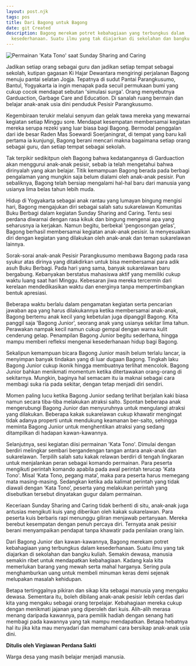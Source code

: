 ```yaml
---
layout: post.njk
tags: pos
title: Dari Bagong untuk Bagong
date: git Created
description: Bagong merekam potret kebahagiaan yang terbungkus dalam
  kesederhanaan. Suatu ilmu yang tak diajarkan di sekolahan dan bangku kuliah.
---
```

<!--StartFragment-->

![Permainan 'Kata Tono' saat Sunday Sharing and Caring ](/images/uploads/img-20230208-wa0016.jpg)

Jadikan setiap orang sebagai guru dan jadikan setiap tempat sebagai sekolah, kutipan gagasan Ki Hajar Dewantara mengiringi perjalanan Bagong menuju pantai selatan Jogja. Tepatnya di sudut Pantai Parangkusumo, Bantul, Yogyakarta ia ingin menapak pada secuil permukaan bumi yang cukup cocok mendapat sebutan 'simulasi surga'. Orang menyebutnya Garduaction, Garbage Care and Education. Di sanalah ruang bermain dan belajar anak-anak usia dini penduduk Pesisir Parangkusumo.

Kegembiraan terukir melalui senyum dan gelak tawa mereka yang mewarnai kegiatan setiap Minggu sore. Mendapat kesempatan membersamai kegiatan mereka serupa rezeki yang luar biasa bagi Bagong. Bermodal penggalan dari ide besar Raden Mas Soewardi Soerjaningrat, di tempat yang baru kali pertama ia kunjungi, Bagong berani mencari makna bagaimana setiap orang sebagai guru, dan setiap tempat sebagai sekolah.

Tak terpikir sedikitpun oleh Bagong bahwa kedatangannya di Garduaction akan menggurui anak-anak pesisir, sebab ia telah mengetahui bahwa dirinyalah yang akan belajar. Titik kemampuan Bagong berada pada berbagi pengalaman yang mungkin saja belum dialami oleh anak-anak pesisir. Pun sebaliknya, Bagong telah bersiap mengalami hal-hal baru dari manusia yang usianya lima belas tahun lebih muda.

Hidup di Yogyakarta sebagai anak rantau yang lumayan bingung mengisi hari, Bagong mengajukan diri sebagai salah satu sukarelawan Komunitas Buku Berbagi dalam kegiatan Sunday Sharing and Caring. Tentu sesi perdana diwarnai dengan rasa kikuk dan bingung mengenai apa yang seharusnya ia kerjakan. Namun begitu, berbekal 'pengosongan gelas', Bagong berhasil membersamai kegiatan anak-anak pesisir. Ia menyesuaikan diri dengan kegiatan yang dilakukan oleh anak-anak dan teman sukarelawan lainnya.

Sorak-sorai anak-anak Pesisir Parangkusumo membawa Bagong pada rasa syukur atas dirinya yang ditakdirkan untuk bisa membersamai para adik asuh Buku Berbagi. Pada hari yang sama, banyak sukarelawan baru bergabung. Kebanyakan berstatus mahasiswa aktif yang memiliki cukup waktu luang saat hari Minggu. Kebesaran jiwa mereka tercermin dari kerelaan mendedikasikan waktu dan energinya tanpa mempertimbangkan bentuk apresiasi.

Beberapa waktu berlalu dalam pengamatan kegiatan serta pencarian jawaban apa yang harus dilakukannya ketika membersamai anak-anak, Bagong bertemu anak kecil yang kebetulan juga dipanggil Bagong. Kita panggil saja 'Bagong Junior', seorang anak yang usianya sekitar lima tahun. Perawakan nampak kecil namun cukup gempal dengan warna kulit cenderung gelap. Penampilan Bagong Junior begitu sederhana, hingga mampu memberi refleksi mengenai kesederhanaan hidup bagi Bagong.

Sekalipun kemampuan bicara Bagong Junior masih belum terlalu lancar, ia menyimpan banyak tindakan yang di luar dugaan Bagong. Tingkah laku Bagong Junior cukup ikonik hingga membuatnya terlihat mencolok. Bagong Junior bahkan menikmati momentum ketika ditertawakan orang-orang di sekitarnya. Mungkin, baginya hal semacam itu ia maknai sebagai cara membagi suka ria pada sekitar, dengan tetap menjadi diri sendiri.

Momen paling lucu ketika Bagong Junior sedang terlihat berjalan kaki biasa namun secara tiba-tiba melakukan atraksi salto. Spontan beberapa anak mengerubungi Bagong Junior dan menyuruhnya untuk mengulangi atraksi yang dilakukan. Beberapa kakak sukarelawan cukup khawatir mengingat tidak adanya properti untuk mendukung keamanan ber-salto, sehingga meminta Bagong Junior untuk menghentikan atraksi yang sedang ditampilkan di hadapan kawan-kawannya.

Selanjutnya, sesi kegiatan diisi permainan 'Kata Tono'. Dimulai dengan berdiri melingkar sembari bergandengan tangan antara anak-anak dan sukarelawan. Terpilih salah satu kakak relawan berdiri di tengah lingkaran untuk menjalankan peran sebagai komando permainan. Para peserta mengikuti perintah komando apabila pada awal perintah terucap 'Kata Tono'. Misal ‘Kata Tono, pegang mata’, maka para peserta harus memegang mata masing-masing. Sedangkan ketika ada kalimat perintah yang tidak diawali dengan ‘Kata Tono’, peserta yang melakukan perintah yang disebutkan tersebut dinyatakan gugur dalam permainan.

Keceriaan Sunday Sharing and Caring tidak berhenti di situ, anak-anak juga antusias mengikuti kuis yang diberikan oleh kakak sukarelawan. Para peserta kuis berbaris rapi menunggu giliran menjawab pertanyaan. Mereka berebut kesempatan dengan penuh percaya diri. Ternyata anak pesisir berani menyampaikan pendapat tanpa khawatir pada penilaian orang lain.

Dari Bagong Junior dan kawan-kawannya, Bagong merekam potret kebahagiaan yang terbungkus dalam kesederhanaan. Suatu ilmu yang tak diajarkan di sekolahan dan bangku kuliah. Semakin dewasa, manusia semakin ribet untuk mendapatkan kebahagiaan. Kadang kala kita memerlukan barang yang mewah serta mahal harganya. Sering pula menghamburkan uang untuk membeli minuman keras demi sejenak melupakan masalah kehidupan.

Betapa tertinggalnya pikiran dan sikap kita sebagai manusia yang mengaku dewasa. Sementara itu, boleh dibilang anak-anak pesisir lebih cerdas dari kita yang mengaku sebagai orang terpelajar. Kebahagiaan mereka cukup dengan menikmati jajanan yang diperoleh dari kuis. Alih-alih merasa menang daripada kawannya, para pemilik hadiah dengan senang hati membagi pada kawannya yang tak mampu mendapatkan. Betapa hebatnya hal itu jika kita mau menyadari dan memahami cara bersikap anak-anak usia dini.



**D﻿itulis oleh Virgiawan Perdana Sakti**

W﻿arga desa yang masih belajar menjadi manusia.

<!--EndFragment-->